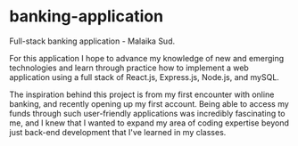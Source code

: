 # banking-application
Full-stack banking application - Malaika Sud.

For this application I hope to advance my knowledge of new and emerging technologies and learn through practice how to implement a web application using a full stack of React.js, Express.js, Node.js, and mySQL.

The inspiration behind this project is from my first encounter with online banking, and recently opening up my first account. Being able to access my funds through such user-friendly applications was incredibly fascinating to me, and I knew that I wanted to expand my area of coding expertise beyond just back-end development that I've learned in my classes. 
